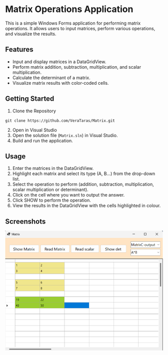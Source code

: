 # Matrix Operations Application

This is a simple Windows Forms application for performing matrix operations. It allows users to input matrices, perform various operations, and visualize the results.

## Features

- Input and display matrices in a DataGridView.
- Perform matrix addition, subtraction, multiplication, and scalar multiplication.
- Calculate the determinant of a matrix.
- Visualize matrix results with color-coded cells.

## Getting Started

1. Clone the Repository
```
git clone https://github.com/VeraTaras/Matrix.git
```
2. Open in Visual Studio
3. Open the solution file (`Matrix.sln`) in Visual Studio.
4. Build and run the application.

## Usage

1. Enter the matrices in the DataGridView.
2. Highlight each matrix and select its type (A, B...) from the drop-down list.
3. Select the operation to perform (addition, subtraction, multiplication, scalar multiplication or determinant).
4. Click on the cell where you want to output the answer.
5. Click SHOW to perform the operation.
6. View the results in the DataGridView with the cells highlighted in colour.

## Screenshots

![Matrix Screenshot](https://github.com/VeraTaras/Matrix/blob/master/project2.png)

